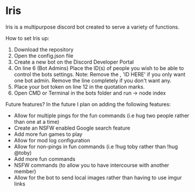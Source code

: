 # Iris
Iris is a multipurpose discord bot created to serve a variety of functions. 

How to set Iris up:
1) Download the repository
2) Open the config.json file
3) Create a new bot on the Discord Developer Portal
4) On line 6 (Bot Admins) Place the ID(s) of people you wish to be able to control the bots settings. 
	Note: Remove the , 'ID HERE' if you only want one bot admin. Remove the line completely if you don't want any.
5) Place your bot token on line 12 in the quotation marks.
6) Open CMD or Terminal in the bots folder and run ->    node index

Future features?
In the future I plan on adding the following features:
   - Allow for multiple pings for the fun commands (i.e hug two people rather than one at a time)
   - Create an NSFW enabled Google search feature
   - Add more fun games to play
   - Allow for mod log configuration
   - Allow for non-pings in fun commands (i.e !hug toby rather than !hug @toby)
   - Add more fun commands
   - NSFW commands (to allow you to have intercourse with another member)
   - Allow for the bot to send local images rather than having to use imgur links
        
